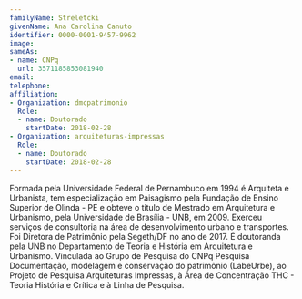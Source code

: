 ```yaml
---
familyName: Streletcki
givenName: Ana Carolina Canuto
identifier: 0000-0001-9457-9962
image: 
sameAs:
- name: CNPq
  url: 3571185853081940
email: 
telephone: 
affiliation:
- Organization: dmcpatrimonio
  Role:
  - name: Doutorado
    startDate: 2018-02-28
- Organization: arquiteturas-impressas
  Role:
  - name: Doutorado
    startDate: 2018-02-28
---
```


Formada pela Universidade Federal de Pernambuco em 1994 é Arquiteta e
Urbanista, tem especialização em Paisagismo pela Fundação de Ensino
Superior de Olinda - PE e obteve o título de Mestrado em Arquitetura e
Urbanismo, pela Universidade de Brasília - UNB, em 2009. Exerceu
serviços de consultoria na área de desenvolvimento urbano e transportes.
Foi Diretora de Patrimônio pela Segeth/DF no ano de 2017. É doutoranda
pela UNB no Departamento de Teoria e História em Arquitetura e
Urbanismo. Vinculada ao Grupo de Pesquisa do CNPq Pesquisa Documentação,
modelagem e conservação do patrimônio (LabeUrbe), ao Projeto de Pesquisa
Arquiteturas Impressas, à Área de Concentração THC - Teoria História e
Crítica e à Linha de Pesquisa.

